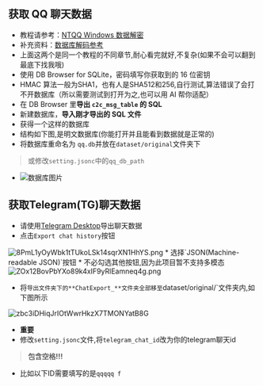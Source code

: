 ##  获取 QQ 聊天数据

* 教程请参考：[NTQQ Windows 数据解密](https://qq.sbcnm.top/decrypt/NTQQ%20%28Windows%29.html)
* 补充资料：[数据库解码参考](https://qq.sbcnm.top/decrypt/decode_db.html)
* 上面这两个是同一个教程的不同章节,耐心看完就好,不复杂(如果不会可以翻到最底下找我哦)
* 使用 DB Browser for SQLite，密码填写你获取到的 16 位密钥
* HMAC 算法一般为SHA1，也有人是SHA512和256,自行测试,算法错误了会打不开数据库（所以需要测试到打开为之,也可以用 AI 帮你适配）
* 在 DB Browser 里**导出 `c2c_msg_table` 的 SQL**
* 新建数据库，**导入刚才导出的 SQL 文件**
* 获得一个这样的数据库
* 结构如下图,是明文数据库(你能打开并且能看到数据就是正常的)
* 将数据库重命名为 `qq.db`并放在`dataset/original`文件夹下
> 或修改`setting.jsonc`中的`qq_db_path`



* <img src="https://cdn.nodeimage.com/i/oBfbWfVLhJI0CeZHTwwxq6G7XGO40Vy4.webp" alt="数据库图片">

## 获取Telegram(TG)聊天数据

* 请使用[Telegram Desktop](https://desktop.telegram.org/)导出聊天数据
* 点击`Export chat history`按钮
<img src="https://cdn.nodeimage.com/i/8PmL1yOyWbk1tTUkoLSk14sqrXN1HhYS.png" alt="8PmL1yOyWbk1tTUkoLSk14sqrXN1HhYS.png">
* 选择`JSON(Machine-readable JSON)`按钮
* 不必勾选其他按钮,因为此项目暂不支持多模态
<img src="https://cdn.nodeimage.com/i/ZOx12BovPbYXo89k4xIF9yRlEamneq4g.png" alt="ZOx12BovPbYXo89k4xIF9yRlEamneq4g.png">

* 将`导出文件夹下的**ChatExport_**文件夹全部移至`dataset/original/`文件夹内,如下图所示
<img src="https://cdn.nodeimage.com/i/zbc3iDHiqJrIOtWwrHkzX7TMONYatB8G.png" alt="zbc3iDHiqJrIOtWwrHkzX7TMONYatB8G">

* **重要**
* 修改`setting.jsonc`文件,将`telegram_chat_id`改为你的telegram聊天id
> **包含空格!!!**  
* 比如以下ID需要填写的是`qqqqq f`